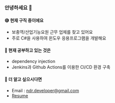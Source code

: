 ### 안녕하세요 👋

#### 😅 현재 구직 중이에요

- 보충역/산업기능요원 근무 업체를 찾고 있어요
- 주로 C#을 사용하여 윈도우 응용프로그램을 개발해요

#### 🔎 현재 공부하고 있는 것은

- dependency injection
- Jenkins과 Github Actions를 이용한 CI/CD 환경 구축

#### 📃 더 알고 싶으시다면

- Email : ndr.developer@gmail.com
- [Resume](https://github.com/huhu0327/resume)
